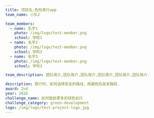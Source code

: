 ```yaml
---
title: 项目名-危险夜行app
team_name: 小队2

team_members:
  - name: 名字1
    photo: /img/logo/test-member.png
    school: 学校1
  - name: 名字2
    photo: /img/logo/test-member.png
    school: 学校2
  - name: 名字3
    photo: /img/logo/test-member.png
    school: 学校3

team_description: 团队简介,团队简介,团队简介,团队简介,团队简介,团队简介.

description: 夜行时，如何选择安全的路线，规避危险高发路段.
award: 2nd
year: 2016
challenge_name: 如何鼓励更多的绿色出行
challenge_category: green-development
logo: /img/logo/test-project-logo.jpg
---
```

